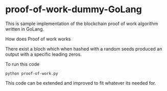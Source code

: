 # proof-of-work-dummy-GoLang

This is sample implementation of the blockchain proof of work algorithm written in GoLang.

How does Proof of work works

There exist a bloch which when hashed with a random seeds produced an output with a specific leading zeros.

To run this code

`python proof-of-work.py`

This code can be extended and improved to fit whatever its needed for.
